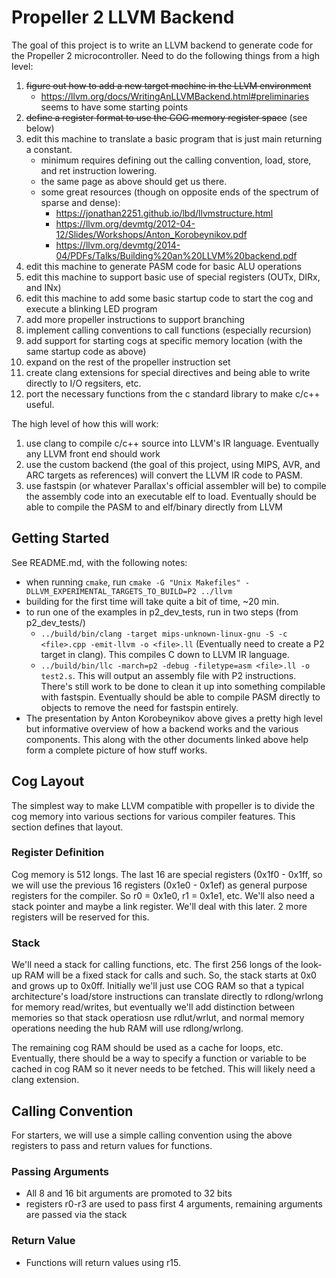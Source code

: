 # Propeller 2 LLVM Backend

The goal of this project is to write an LLVM backend to generate code for the Propeller 2 microcontroller. Need to do the following things from a high level:

1. ~~figure out how to add a new target machine in the LLVM environment~~
    - https://llvm.org/docs/WritingAnLLVMBackend.html#preliminaries seems to have some starting points
1. ~~define a register format to use the COG memory register space~~ (see below)
1. edit this machine to translate a basic program that is just main returning a constant.
    - minimum requires defining out the calling convention, load, store, and ret instruction lowering.
    - the same page as above should get us there.
    - some great resources (though on opposite ends of the spectrum of sparse and dense):
        - https://jonathan2251.github.io/lbd/llvmstructure.html
        - https://llvm.org/devmtg/2012-04-12/Slides/Workshops/Anton_Korobeynikov.pdf
        - https://llvm.org/devmtg/2014-04/PDFs/Talks/Building%20an%20LLVM%20backend.pdf
1. edit this machine to generate PASM code for basic ALU operations
1. edit this machine to support basic use of special registers (OUTx, DIRx, and INx)
1. edit this machine to add some basic startup code to start the cog and execute a blinking LED program
1. add more propeller instructions to support branching
1. implement calling conventions to call functions (especially recursion)
1. add support for starting cogs at specific memory location (with the same startup code as above)
1. expand on the rest of the propeller instruction set
1. create clang extensions for special directives and being able to write directly to I/O regsiters, etc.
1. port the necessary functions from the c standard library to make c/c++ useful.

The high level of how this will work: 
1. use clang to compile c/c++ source into LLVM's IR language. Eventually any LLVM front end should work
1. use the custom backend (the goal of this project, using MIPS, AVR, and ARC targets as references) will convert the LLVM IR code to PASM. 
1. use fastspin (or whatever Parallax's official assembler will be) to compile the assembly code into an executable elf to load. Eventually should be able to compile the PASM to and elf/binary directly from LLVM

## Getting Started
See README.md, with the following notes: 
- when running `cmake`, run `cmake -G "Unix Makefiles" -DLLVM_EXPERIMENTAL_TARGETS_TO_BUILD=P2 ../llvm`
- building for the first time will take quite a bit of time, ~20 min.
- to run one of the examples in p2_dev_tests, run in two steps (from p2_dev_tests/)
    - `../build/bin/clang -target mips-unknown-linux-gnu -S -c <file>.cpp -emit-llvm -o <file>.ll` (Eventually need to create a P2 target in clang). This compiles C down to LLVM IR language. 
    - `../build/bin/llc -march=p2 -debug -filetype=asm <file>.ll -o test2.s`. This will output an assembly file with P2 instructions. There's still work to be done to clean it up into something compilable with fastspin. Eventually should be able to compile PASM directly to objects to remove the need for fastspin entirely.
- The presentation by Anton Korobeynikov above gives a pretty high level but informative overview of how a backend works and the various components. This along with the other documents linked above help form a complete picture of how stuff works.

## Cog Layout
The simplest way to make LLVM compatible with propeller is to divide the cog memory into various sections for various compiler features. This section defines that layout.

### Register Definition
Cog memory is 512 longs. The last 16 are special registers (0x1f0 - 0x1ff, so we will use the previous 16 registers (0x1e0 - 0x1ef) as general purpose registers for the compiler. So r0 = 0x1e0, r1 = 0x1e1, etc. We'll also need a stack pointer and maybe a link register. We'll deal with this later. 2 more registers will be reserved for this.

### Stack
We'll need a stack for calling functions, etc. The first 256 longs of the look-up RAM will be a fixed stack for calls and such. So, the stack starts at 0x0 and grows up to 0x0ff. Initially we'll just use COG RAM so that a typical architecture's load/store instructions can translate directly to rdlong/wrlong for memory read/writes, but eventually we'll add distinction between memories so that stack operatiosn use rdlut/wrlut, and normal memory operations needing the hub RAM will use rdlong/wrlong.

The remaining cog RAM should be used as a cache for loops, etc. Eventually, there should be a way to specify a function or variable to be cached in cog RAM so it never needs to be fetched. This will likely need a clang extension.

## Calling Convention
For starters, we will use a simple calling convention using the above registers to pass and return values for functions.

### Passing Arguments
- All 8 and 16 bit arguments are promoted to 32 bits
- registers r0-r3 are used to pass first 4 arguments, remaining arguments are passed via the stack

### Return Value
- Functions will return values using r15.
